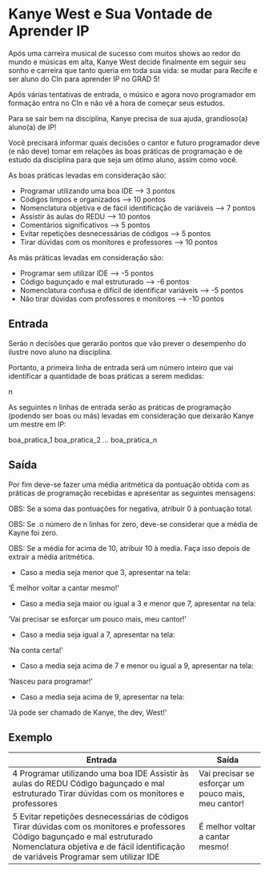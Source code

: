 # Kanye West e Sua Vontade de Aprender IP

Após uma carreira musical de sucesso com muitos shows ao redor do mundo e músicas em alta, Kanye West decide finalmente em seguir seu sonho e carreira que tanto queria em toda sua vida: se mudar para Recife e ser aluno do CIn para aprender IP no GRAD 5!

Após várias tentativas de entrada, o músico e agora novo programador em formação entra no CIn e não vê a hora de começar seus estudos.

Para se sair bem na disciplina, Kanye precisa de sua ajuda, grandioso(a) aluno(a) de IP!

Você precisará informar quais decisões o cantor e futuro programador deve (e não deve) tomar em relações às boas práticas de programação e de estudo da disciplina para que seja um ótimo aluno, assim como você.

As boas práticas levadas em consideração são:

- Programar utilizando uma boa IDE —> 3 pontos
- Códigos limpos e organizados —> 10 pontos
- Nomenclatura objetiva e de fácil identificação de variáveis —> 7 pontos
- Assistir às aulas do REDU —> 10 pontos
- Comentários significativos —> 5 pontos
- Evitar repetições desnecessárias de códigos —> 5 pontos
- Tirar dúvidas com os monitores e professores —> 10 pontos

As más práticas levadas em consideração são:

- Programar sem utilizar IDE —> -5 pontos
- Código bagunçado e mal estruturado —> -6 pontos
- Nomenclatura confusa e difícil de identificar variáveis —> -5 pontos
- Não tirar dúvidas com professores e monitores —> -10 pontos

## Entrada

Serão n decisões que gerarão pontos que vão prever o desempenho do ilustre novo aluno na disciplina.

Portanto, a primeira linha de entrada será um número inteiro que vai identificar a quantidade de boas práticas a serem medidas:

n

As seguintes n linhas de entrada serão as práticas de programação (podendo ser boas ou más) levadas em consideração que deixarão Kanye um mestre em IP:

boa_pratica_1
boa_pratica_2
…
boa_pratica_n

## Saída

Por fim deve-se fazer uma média aritmética da pontuação obtida com as práticas de programação recebidas e apresentar as seguintes mensagens:

OBS: Se a soma das pontuações for negativa, atribuir 0 à pontuação total.

OBS: Se .o número de n linhas for zero, deve-se considerar que a média de Kayne foi zero.

OBS: Se a média for acima de 10, atribuir 10 à media. Faça isso depois de extrair a média aritmética.

- Caso a media seja menor que 3, apresentar na tela:

‘É melhor voltar a cantar mesmo!’

- Caso a media seja maior ou igual a 3 e menor que 7, apresentar na tela:

‘Vai precisar se esforçar um pouco mais, meu cantor!’

- Caso a media seja igual a 7, apresentar na tela:

‘Na conta certa!’

- Caso a media seja acima de 7 e menor ou igual a 9, apresentar na tela:

‘Nasceu para programar!’

- Caso a media seja acima de 9, apresentar na tela:

‘Já pode ser chamado de Kanye, the dev, West!’

## Exemplo

| Entrada                                                                                                                                                                                                              | Saída                                               |
| -------------------------------------------------------------------------------------------------------------------------------------------------------------------------------------------------------------------- | --------------------------------------------------- |
| 4 Programar utilizando uma boa IDE Assistir às aulas do REDU Código bagunçado e mal estruturado Tirar dúvidas com os monitores e professores                                                                         | Vai precisar se esforçar um pouco mais, meu cantor! |
| 5 Evitar repetições desnecessárias de códigos Tirar dúvidas com os monitores e professores Código bagunçado e mal estruturado Nomenclatura objetiva e de fácil identificação de variáveis Programar sem utilizar IDE | É melhor voltar a cantar mesmo!                     |
